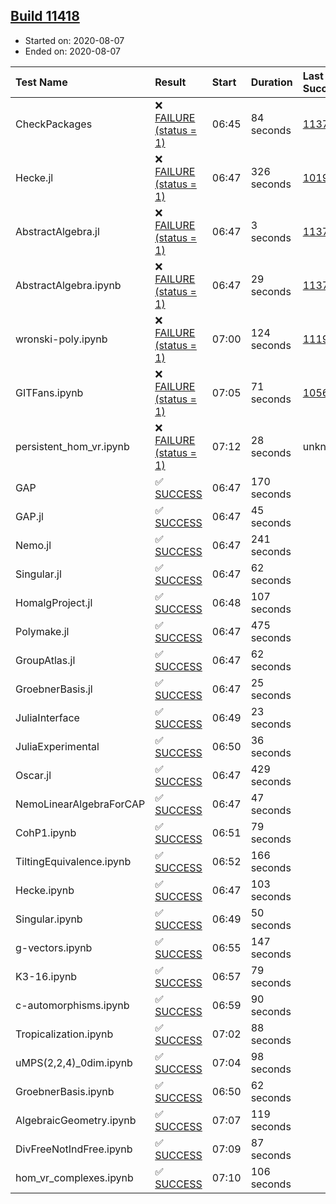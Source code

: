 ## [Build 11418](https://oscarci.mathematik.uni-kl.de/job/oscar/11418/)

* Started on: 2020-08-07
* Ended on: 2020-08-07

| Test Name    | Result | Start | Duration | Last Success | First Failure |
|:-------------|:-------|:------|:---------|:-------------|:--------------|
| CheckPackages | ❌ [FAILURE (status = 1)](https://oscarci.mathematik.uni-kl.de/job/oscar/11418/artifact/logs/build-11418/CheckPackages.log) | 06:45 | 84 seconds | [11376](https://oscarci.mathematik.uni-kl.de/job/oscar/11376/) | [11377](https://oscarci.mathematik.uni-kl.de/job/oscar/11377/) |
| Hecke.jl | ❌ [FAILURE (status = 1)](https://oscarci.mathematik.uni-kl.de/job/oscar/11418/artifact/logs/build-11418/Hecke.jl.log) | 06:47 | 326 seconds | [10197](https://oscarci.mathematik.uni-kl.de/job/oscar/10197/) | [10198](https://oscarci.mathematik.uni-kl.de/job/oscar/10198/) |
| AbstractAlgebra.jl | ❌ [FAILURE (status = 1)](https://oscarci.mathematik.uni-kl.de/job/oscar/11418/artifact/logs/build-11418/AbstractAlgebra.jl.log) | 06:47 | 3 seconds | [11376](https://oscarci.mathematik.uni-kl.de/job/oscar/11376/) | [11377](https://oscarci.mathematik.uni-kl.de/job/oscar/11377/) |
| AbstractAlgebra.ipynb | ❌ [FAILURE (status = 1)](https://oscarci.mathematik.uni-kl.de/job/oscar/11418/artifact/logs/build-11418/AbstractAlgebra.ipynb.log) | 06:47 | 29 seconds | [11376](https://oscarci.mathematik.uni-kl.de/job/oscar/11376/) | [11377](https://oscarci.mathematik.uni-kl.de/job/oscar/11377/) |
| wronski-poly.ipynb | ❌ [FAILURE (status = 1)](https://oscarci.mathematik.uni-kl.de/job/oscar/11418/artifact/logs/build-11418/wronski-poly.ipynb.log) | 07:00 | 124 seconds | [11192](https://oscarci.mathematik.uni-kl.de/job/oscar/11192/) | [11193](https://oscarci.mathematik.uni-kl.de/job/oscar/11193/) |
| GITFans.ipynb | ❌ [FAILURE (status = 1)](https://oscarci.mathematik.uni-kl.de/job/oscar/11418/artifact/logs/build-11418/GITFans.ipynb.log) | 07:05 | 71 seconds | [10566](https://oscarci.mathematik.uni-kl.de/job/oscar/10566/) | [10567](https://oscarci.mathematik.uni-kl.de/job/oscar/10567/) |
| persistent_hom_vr.ipynb | ❌ [FAILURE (status = 1)](https://oscarci.mathematik.uni-kl.de/job/oscar/11418/artifact/logs/build-11418/persistent_hom_vr.ipynb.log) | 07:12 | 28 seconds | unknown | unknown |
| GAP | ✅ [SUCCESS](https://oscarci.mathematik.uni-kl.de/job/oscar/11418/artifact/logs/build-11418/GAP.log) | 06:47 | 170 seconds |  |  |
| GAP.jl | ✅ [SUCCESS](https://oscarci.mathematik.uni-kl.de/job/oscar/11418/artifact/logs/build-11418/GAP.jl.log) | 06:47 | 45 seconds |  |  |
| Nemo.jl | ✅ [SUCCESS](https://oscarci.mathematik.uni-kl.de/job/oscar/11418/artifact/logs/build-11418/Nemo.jl.log) | 06:47 | 241 seconds |  |  |
| Singular.jl | ✅ [SUCCESS](https://oscarci.mathematik.uni-kl.de/job/oscar/11418/artifact/logs/build-11418/Singular.jl.log) | 06:47 | 62 seconds |  |  |
| HomalgProject.jl | ✅ [SUCCESS](https://oscarci.mathematik.uni-kl.de/job/oscar/11418/artifact/logs/build-11418/HomalgProject.jl.log) | 06:48 | 107 seconds |  |  |
| Polymake.jl | ✅ [SUCCESS](https://oscarci.mathematik.uni-kl.de/job/oscar/11418/artifact/logs/build-11418/Polymake.jl.log) | 06:47 | 475 seconds |  |  |
| GroupAtlas.jl | ✅ [SUCCESS](https://oscarci.mathematik.uni-kl.de/job/oscar/11418/artifact/logs/build-11418/GroupAtlas.jl.log) | 06:47 | 62 seconds |  |  |
| GroebnerBasis.jl | ✅ [SUCCESS](https://oscarci.mathematik.uni-kl.de/job/oscar/11418/artifact/logs/build-11418/GroebnerBasis.jl.log) | 06:47 | 25 seconds |  |  |
| JuliaInterface | ✅ [SUCCESS](https://oscarci.mathematik.uni-kl.de/job/oscar/11418/artifact/logs/build-11418/JuliaInterface.log) | 06:49 | 23 seconds |  |  |
| JuliaExperimental | ✅ [SUCCESS](https://oscarci.mathematik.uni-kl.de/job/oscar/11418/artifact/logs/build-11418/JuliaExperimental.log) | 06:50 | 36 seconds |  |  |
| Oscar.jl | ✅ [SUCCESS](https://oscarci.mathematik.uni-kl.de/job/oscar/11418/artifact/logs/build-11418/Oscar.jl.log) | 06:47 | 429 seconds |  |  |
| NemoLinearAlgebraForCAP | ✅ [SUCCESS](https://oscarci.mathematik.uni-kl.de/job/oscar/11418/artifact/logs/build-11418/NemoLinearAlgebraForCAP.log) | 06:47 | 47 seconds |  |  |
| CohP1.ipynb | ✅ [SUCCESS](https://oscarci.mathematik.uni-kl.de/job/oscar/11418/artifact/logs/build-11418/CohP1.ipynb.log) | 06:51 | 79 seconds |  |  |
| TiltingEquivalence.ipynb | ✅ [SUCCESS](https://oscarci.mathematik.uni-kl.de/job/oscar/11418/artifact/logs/build-11418/TiltingEquivalence.ipynb.log) | 06:52 | 166 seconds |  |  |
| Hecke.ipynb | ✅ [SUCCESS](https://oscarci.mathematik.uni-kl.de/job/oscar/11418/artifact/logs/build-11418/Hecke.ipynb.log) | 06:47 | 103 seconds |  |  |
| Singular.ipynb | ✅ [SUCCESS](https://oscarci.mathematik.uni-kl.de/job/oscar/11418/artifact/logs/build-11418/Singular.ipynb.log) | 06:49 | 50 seconds |  |  |
| g-vectors.ipynb | ✅ [SUCCESS](https://oscarci.mathematik.uni-kl.de/job/oscar/11418/artifact/logs/build-11418/g-vectors.ipynb.log) | 06:55 | 147 seconds |  |  |
| K3-16.ipynb | ✅ [SUCCESS](https://oscarci.mathematik.uni-kl.de/job/oscar/11418/artifact/logs/build-11418/K3-16.ipynb.log) | 06:57 | 79 seconds |  |  |
| c-automorphisms.ipynb | ✅ [SUCCESS](https://oscarci.mathematik.uni-kl.de/job/oscar/11418/artifact/logs/build-11418/c-automorphisms.ipynb.log) | 06:59 | 90 seconds |  |  |
| Tropicalization.ipynb | ✅ [SUCCESS](https://oscarci.mathematik.uni-kl.de/job/oscar/11418/artifact/logs/build-11418/Tropicalization.ipynb.log) | 07:02 | 88 seconds |  |  |
| uMPS(2,2,4)_0dim.ipynb | ✅ [SUCCESS](https://oscarci.mathematik.uni-kl.de/job/oscar/11418/artifact/logs/build-11418/uMPS-2-2-4-_0dim.ipynb.log) | 07:04 | 98 seconds |  |  |
| GroebnerBasis.ipynb | ✅ [SUCCESS](https://oscarci.mathematik.uni-kl.de/job/oscar/11418/artifact/logs/build-11418/GroebnerBasis.ipynb.log) | 06:50 | 62 seconds |  |  |
| AlgebraicGeometry.ipynb | ✅ [SUCCESS](https://oscarci.mathematik.uni-kl.de/job/oscar/11418/artifact/logs/build-11418/AlgebraicGeometry.ipynb.log) | 07:07 | 119 seconds |  |  |
| DivFreeNotIndFree.ipynb | ✅ [SUCCESS](https://oscarci.mathematik.uni-kl.de/job/oscar/11418/artifact/logs/build-11418/DivFreeNotIndFree.ipynb.log) | 07:09 | 87 seconds |  |  |
| hom_vr_complexes.ipynb | ✅ [SUCCESS](https://oscarci.mathematik.uni-kl.de/job/oscar/11418/artifact/logs/build-11418/hom_vr_complexes.ipynb.log) | 07:10 | 106 seconds |  |  |
